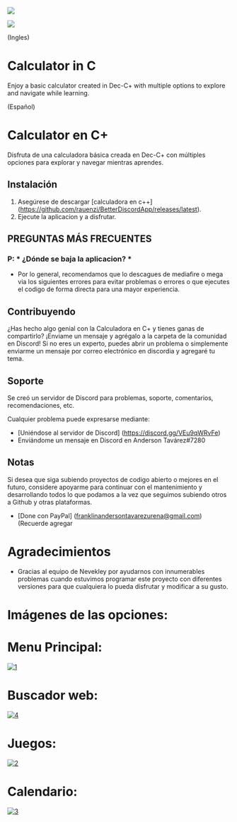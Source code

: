 <p align = "centro">
<img src = "https://andersontavarez.com/wp-content/uploads/2021/01/Sin-titulo.png">
</p>

<p align = "centro">
     <a href="https://discord.gg/VEu9qWRvFe" alt="Perfil">
     <img src = "https://img.shields.io/github/last-commit/puckzxz/NotAnotherAnimeTheme.svg?logo=GitHub&style=flat-square" /> </a>
</p>


(Ingles)
# Calculator in C
Enjoy a basic calculator created in Dec-C+ with multiple options to explore and navigate while learning.

(Español) 
# Calculator en C+
Disfruta de una calculadora básica creada en Dec-C+ con múltiples opciones para explorar y navegar mientras aprendes.



## Instalación

1. Asegúrese de  descargar [calculadora en c++] (https://github.com/rauenzi/BetterDiscordApp/releases/latest).
2. Ejecute la aplicacion y a disfrutar.

## PREGUNTAS MÁS FRECUENTES

### P: * ¿Dónde se baja la aplicacion? *

* Por lo general, recomendamos que lo descagues de mediafire o mega via los siguientes errores para evitar problemas o errores o que ejecutes el codigo de forma directa para una mayor experiencia.


## Contribuyendo

¿Has hecho algo genial con la Calculadora en C+  y tienes ganas de compartirlo? ¡Enviame  un mensaje y agrégalo a la carpeta de la comunidad en Discord! Si no eres un experto, puedes abrir un problema o simplemente enviarme un mensaje por correo electrónico en discordia y agregaré tu tema.

## Soporte

Se creó un servidor de Discord para problemas, soporte, comentarios, recomendaciones, etc.

Cualquier problema puede expresarse mediante:

* [Uniéndose al servidor de Discord] (https://discord.gg/VEu9qWRvFe)
* Enviándome un mensaje en Discord en Anderson Tavárez#7280

## Notas

Si desea que siga subiendo proyectos de codigo abierto o mejores en el futuro, considere apoyarme para continuar con el mantenimiento y desarrollando todos lo que podamos a la vez que seguimos subiendo otros a Github y otras plataformas.

* [Done con PayPal] (franklinandersontavarezurena@gmail.com) (Recuerde agregar 

# Agradecimientos

* Gracias al equipo de Nevekley por ayudarnos con innumerables problemas cuando estuvimos programar este proyecto con diferentes versiones para que cualquiera lo pueda disfrutar y modificar a su gusto.

# Imágenes de las opciones: 

# Menu Principal:

<a href="https://ibb.co/ypqRf0r"><img src="https://i.ibb.co/KDWG06J/1.png" alt="1" border="0"></a>


# Buscador web:
<a href="https://ibb.co/CsbzbsY"><img src="https://i.ibb.co/G3W0W38/4.png" alt="4" border="0"></a>

# Juegos:
<a href="https://ibb.co/FhQwQTf"><img src="https://i.ibb.co/MgzVz0j/2.png" alt="2" border="0"></a>
# Calendario:

<a href="https://ibb.co/XxQ15t0"><img src="https://i.ibb.co/KxPdsW4/3.png" alt="3" border="0"></a>
